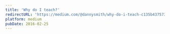 ```yaml
---
title: 'Why do I teach?'
redirectURL: 'https://medium.com/@dannysmith/why-do-i-teach-c135b437573b'
platform: medium
pubDate: 2016-02-25
---
```

